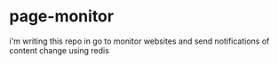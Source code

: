 # page-monitor

i'm writing this repo in go to monitor websites and send notifications of content change using redis